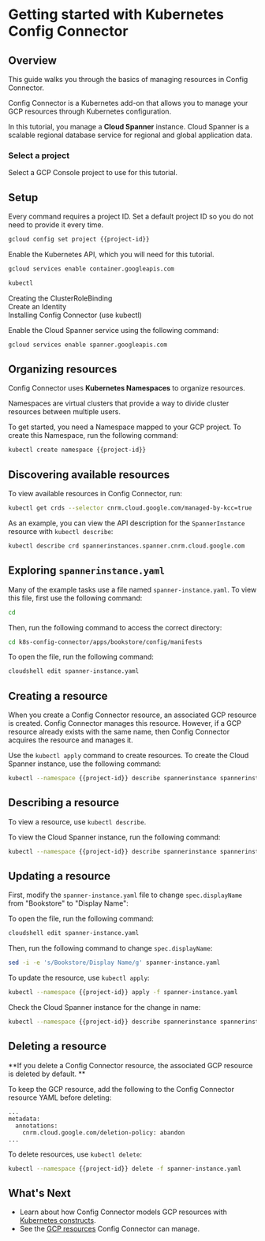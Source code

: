 # Getting started with Kubernetes Config Connector

## Overview

This guide walks you through the basics of managing resources in Config Connector. 

Config Connector is a Kubernetes add-on that allows you to manage your GCP resources through Kubernetes configuration. 

In this tutorial, you manage a **Cloud Spanner** instance. Cloud Spanner is a scalable regional database service for regional and global application data. 

### Select a project

Select a GCP Console project to use for this tutorial.

<walkthrough-project-setup></walkthrough-project-setup>

## Setup

Every command requires a project ID. Set a default project ID so you do not need to provide it every time. 

```sh  
gcloud config set project {{project-id}}  
```

Enable the Kubernetes API, which you will need for this tutorial.

```sh  
gcloud services enable container.googleapis.com  
```

```sh  
kubectl  
```

Creating the ClusterRoleBinding  
Create an Identity  
Installing Config Connector (use kubectl)

Enable the Cloud Spanner service using the following command:

```sh  
gcloud services enable spanner.googleapis.com  
```

## Organizing resources

Config Connector uses **Kubernetes Namespaces** to organize resources. 

Namespaces are virtual clusters that provide a way to divide cluster resources between multiple users.

To get started, you need a Namespace mapped to your GCP project. To create this Namespace, run the following command:

```sh  
kubectl create namespace {{project-id}}  
```

## Discovering available resources

To view available resources in Config Connector, run:

```sh  
kubectl get crds --selector cnrm.cloud.google.com/managed-by-kcc=true  
```

As an example, you can view the API description for the `SpannerInstance` resource with `kubectl describe`:

```sh  
kubectl describe crd spannerinstances.spanner.cnrm.cloud.google.com  
```

## Exploring `spannerinstance.yaml`

Many of the example tasks use a file named `spanner-instance.yaml`. To view this file, first use the following command:

```sh  
cd  
```

Then, run the following command to access the correct directory:

```sh  
cd k8s-config-connector/apps/bookstore/config/manifests  
```

To open the file, run the following command:  
```sh  
cloudshell edit spanner-instance.yaml  
```

## Creating a resource

When you create a Config Connector resource, an associated GCP resource is created. Config Connector manages this resource. However, if a GCP resource already exists with the same name, then Config Connector acquires the resource and manages it.

Use the `kubectl apply` command to create resources. To create the Cloud Spanner instance, use the following command:

```sh  
kubectl --namespace {{project-id}} describe spannerinstance spannerinstance-sample  
```

## Describing a resource

To view a resource, use `kubectl describe`.

To view the Cloud Spanner instance, run the following command:

```sh  
kubectl --namespace {{project-id}} describe spannerinstance spannerinstance-sample  
```

## Updating a resource

First, modify the `spanner-instance.yaml` file to change `spec.displayName` from "Bookstore" to "Display Name":

To open the file, run the following command:  
```sh  
cloudshell edit spanner-instance.yaml  
```

Then, run the following command to change `spec.displayName`: 

```sh  
sed -i -e 's/Bookstore/Display Name/g' spanner-instance.yaml  
```

To update the resource, use `kubectl apply`:

```sh  
kubectl --namespace {{project-id}} apply -f spanner-instance.yaml  
```

Check the Cloud Spanner instance for the change in name:

```sh  
kubectl --namespace {{project-id}} describe spannerinstance spannerinstance-sample  
```

## Deleting a resource

**If you delete a Config Connector resource, the associated GCP resource is deleted by default. **

To keep the GCP resource, add the following to the Config Connector resource YAML before deleting:

```  
...  
metadata:  
  annotations:  
    cnrm.cloud.google.com/deletion-policy: abandon  
...  
```

To delete resources, use `kubectl delete`:

```sh  
kubectl --namespace {{project-id}} delete -f spanner-instance.yaml  
```

## What's Next

+   Learn about how Config Connector models GCP resources with [Kubernetes constructs](https://cloud.google.com/config-connector/docs/concepts/resources).
+   See the [GCP resources](https://cloud.google.com/config-connector/docs/reference/resources) Config Connector can manage. 
